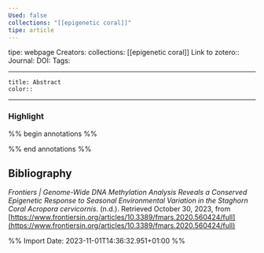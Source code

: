 ```yaml
---
Used: false
collections: "[[epigenetic coral]]"
tipe: article
---
```

tipe: webpage
Creators: 
collections: [[epigenetic coral]]
Link to zotero:: 
Journal: 
DOI: 
Tags: 

---
```ad-note
title: Abstract
color:: 

```

---
### Highlight

%% begin annotations %%

%% end annotations %%

## Bibliography

_Frontiers | Genome-Wide DNA Methylation Analysis Reveals a Conserved Epigenetic Response to Seasonal Environmental Variation in the Staghorn Coral Acropora cervicornis_. (n.d.). Retrieved October 30, 2023, from [https://www.frontiersin.org/articles/10.3389/fmars.2020.560424/full](https://www.frontiersin.org/articles/10.3389/fmars.2020.560424/full)

%% Import Date: 2023-11-01T14:36:32.951+01:00 %%
